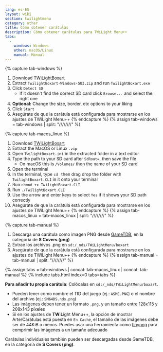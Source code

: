 ```yaml
---
lang: es-ES
layout: wiki
section: twilightmenu
category: other
title: Cómo obtener carátulas
description: Cómo obtener carátulas para TWiLight Menu++
tabs:
  - 
    windows: Windows
    other: macOS/Linux
    manual: Manual
---
```


{% capture tab-windows %}
1. Download [TWiLightBoxart](https://github.com/MateusRodCosta/TwilightBoxart/releases)
1. Extract `TwilightBoxart-Windows-GUI.zip` and run `TwilightBoxart.exe`
1. Click `Detect SD`
    - If it doesn't find the correct SD card click `Browse...` and select the right one
1. **Optional:** Change the size, border, etc options to your liking
1. Click `Start`
1. Asegúrate de que la carátula está configurada para mostrarse en los ajustes de TWiLight Menu++
{% endcapture %}
{% assign tab-windows = tab-windows | split: "////////" %}

{% capture tab-macos_linux %}
1. Download [TWiLightBoxart](https://github.com/MateusRodCosta/TwilightBoxart/releases)
1. Extract the MacOS or Linux `.zip`
1. Open `TwilightBoxart.ini` in the extracted folder in a text editor
1. Type the path to your SD card after `SdRoot=`, then save the file
    - On macOS this is `/Volumes/` then the name of your SD card
1. Open the terminal
1. In the terminal, type `cd ` then drag drop the folder with `TwilightBoxart.CLI` in it onto your terminal
1. Run `chmod +x TwilightBoxart.CLI`
1. Run `./TwilightBoxart.CLI`
1. Use the arrow and enter keys to select `Yes` if it shows your SD path correctly
1. Asegúrate de que la carátula está configurada para mostrarse en los ajustes de TWiLight Menu++
{% endcapture %}
{% assign tab-macos_linux = tab-macos_linux | split: "////////" %}

{% capture tab-manual %}
1. Descarga una carátula como imagen PNG desde [GameTDB](https://www.gametdb.com/DS/Downloads#cover_packs), en la categoría de **S Covers (png)**
1. Extrae los archivos .png en `sd:/_nds/TWiLightMenu/boxart`
1. Asegúrate de que la carátula está configurada para mostrarse en los ajustes de TWiLight Menu++
{% endcapture %}
{% assign tab-manual = tab-manual | split: "////////" %}

{% assign tabs = tab-windows | concat: tab-macos_linux | concat: tab-manual %}
{% include tabs.html index=0 tabs=tabs %}

**Para añadir tu propia carátula:** Colócalas en `sd:/_nds/TWiLightMenu/boxart`.
- Pueden tener como nombre el TID del juego (ej.: `ASME.PNG`) o el nombre del archivo (ej.: `SM64DS.nds.png`)
- Las imágenes deben tener un formato `.png`, y un tamaño entre 128x115 y 208x143 píxeles
- Si en los ajustes de **TW**i**L**ight Menu++, la opción de mostrar Arte/Carátulas está puesta en `En Caché`, el tamaño de las imágenes debe ser de 44KiB o menos. Puedes usar una herramienta como [tinypng](https://tinypng.com/) para comprimir las imágenes a un tamaño adecuado

Carátulas individuales también pueden ser descargadas desde GameTDB, en la categoría de **S Covers (png)**.
